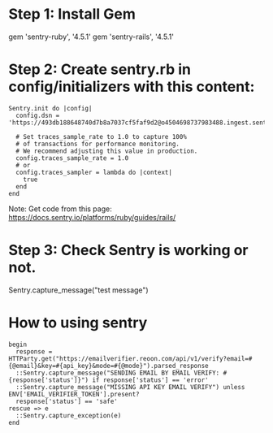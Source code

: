 # Step 1: Install Gem
gem 'sentry-ruby', '4.5.1'
gem 'sentry-rails', '4.5.1'


# Step 2: Create sentry.rb in config/initializers with this content:
```
Sentry.init do |config|
  config.dsn = 'https://493db188648740d7b8a7037cf5faf9d2@o4504698737983488.ingest.sentry.io/4504698738966528'

  # Set traces_sample_rate to 1.0 to capture 100%
  # of transactions for performance monitoring.
  # We recommend adjusting this value in production.
  config.traces_sample_rate = 1.0
  # or
  config.traces_sampler = lambda do |context|
    true
  end
end
```

Note: Get code from this page: https://docs.sentry.io/platforms/ruby/guides/rails/

# Step 3: Check Sentry is working or not.
Sentry.capture_message("test message")


# How to using sentry
```
begin
  response = HTTParty.get("https://emailverifier.reoon.com/api/v1/verify?email=#{@email}&key=#{api_key}&mode=#{@mode}").parsed_response
  ::Sentry.capture_message("SENDING EMAIL BY EMAIL VERIFY: #{response['status']}") if response['status'] == 'error'
  ::Sentry.capture_message("MISSING API KEY EMAIL VERIFY") unless ENV['EMAIL_VERIFIER_TOKEN'].present?
  response['status'] == 'safe'
rescue => e
  ::Sentry.capture_exception(e)
end
```